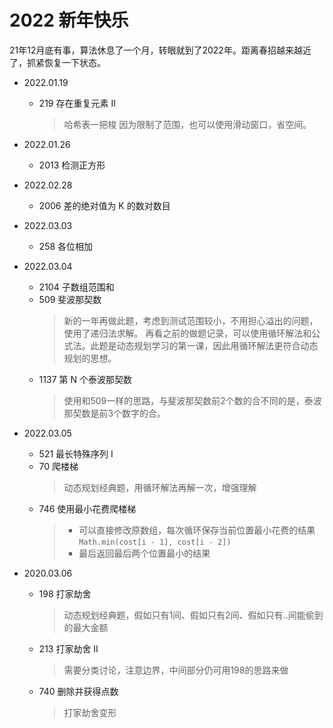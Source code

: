 # 2022 新年快乐  
21年12月底有事，算法休息了一个月，转眼就到了2022年。距离春招越来越近了，抓紧恢复一下状态。

- 2022.01.19
  - 219 存在重复元素 II
    > 哈希表一把梭
    > 因为限制了范围，也可以使用滑动窗口，省空间。

- 2022.01.26
  - 2013 检测正方形

- 2022.02.28 
  - 2006 差的绝对值为 K 的数对数目

- 2022.03.03
  - 258 各位相加

- 2022.03.04
  - 2104 子数组范围和
  - 509 斐波那契数
    > 新的一年再做此题，考虑到测试范围较小，不用担心溢出的问题，使用了递归法求解。
    > 再看之前的做题记录，可以使用循环解法和公式法。此题是动态规划学习的第一课，因此用循环解法更符合动态规划的思想。
  - 1137 第 N 个泰波那契数
    > 使用和509一样的思路，与斐波那契数前2个数的合不同的是，泰波那契数是前3个数字的合。

- 2022.03.05
  - 521 最长特殊序列 Ⅰ
  - 70 爬楼梯
    > 动态规划经典题，用循环解法再解一次，增强理解
  - 746 使用最小花费爬楼梯
    > - 可以直接修改原数组，每次循环保存当前位置最小花费的结果`Math.min(cost[i - 1], cost[i - 2])`
    > - 最后返回最后两个位置最小的结果

- 2020.03.06
  - 198 打家劫舍
    > 动态规划经典题，假如只有1间、假如只有2间、假如只有..间能偷到的最大金额
  - 213 打家劫舍 II
    > 需要分类讨论，注意边界，中间部分仍可用198的思路来做
  - 740 删除并获得点数
    > 打家劫舍变形